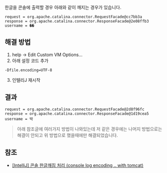한글을 콘솔에 출력할 경우 아래와 같이 깨지는 경우가 있습니다.
```
request = org.apache.catalina.connector.RequestFacade@cc7bb3a
response = org.apache.catalina.connector.ResponseFacade@2e08ffb3
username = ��
```

## 해결 방법
1. help -> Edit Custom VM Options...
2. 아래 설정 코드 추가
```
-Dfile.encoding=UTF-8
```
3. 인텔리J 재시작

## 결과
```
request = org.apache.catalina.connector.RequestFacade@2d8f96fc
response = org.apache.catalina.connector.ResponseFacade@1d19cea5
username = 박
```

> 아래 참조글에 여러가지 방법이 나와있는데 저 같은 경우에는 나머지 방법으로는 해결이 안되고 위 방법으로 했을때에만 해결되었습니다.

## 참조
* [[IntelliJ] 콘솔 한글깨짐 처리 (console log encoding .. with tomcat)](https://thingsthis.tistory.com/328)